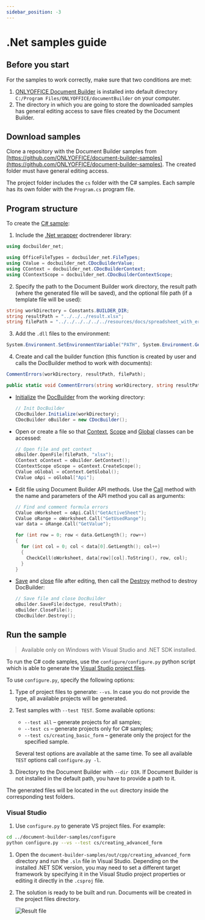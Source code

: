 ```yaml
---
sidebar_position: -3
---
```


# .Net samples guide

## Before you start

For the samples to work correctly, make sure that two conditions are met:

1. [ONLYOFFICE Document Builder](https://www.onlyoffice.com/download-builder.aspx?utm_source=api) is installed into default directory `C:/Program Files/ONLYOFFICE/documentBuilder` on your computer.
2. The directory in which you are going to store the downloaded samples has general editing access to save files created by the Document Builder.

## Download samples

Clone a repository with the Document Builder samples from [https://github.com/ONLYOFFICE/document-builder-samples](https://github.com/ONLYOFFICE/document-builder-samples). The created folder must have general editing access.

The project folder includes the `cs` folder with the C# samples. Each sample has its own folder with the `Program.cs` program file.

## Program structure

To create the [C# sample](https://github.com/ONLYOFFICE/document-builder-samples/blob/master/cs/commenting_errors/Program.cs):

1. Include the [.Net wrapper](../Net/Net.md) doctrenderer library:

  ```cs
  using docbuilder_net;

  using OfficeFileTypes = docbuilder_net.FileTypes;
  using CValue = docbuilder_net.CDocBuilderValue;
  using CContext = docbuilder_net.CDocBuilderContext;
  using CContextScope = docbuilder_net.CDocBuilderContextScope;
  ```

2. Specify the path to the Document Builder work directory, the result path (where the generated file will be saved), and the optional file path (if a template file will be used):

  ```cs
  string workDirectory = Constants.BUILDER_DIR;
  string resultPath = "../../../result.xlsx";
  string filePath = "../../../../../../resources/docs/spreadsheet_with_errors.xlsx";
  ```

3. Add the `.dll` files to the environment:

  ```cs
  System.Environment.SetEnvironmentVariable("PATH", System.Environment.GetEnvironmentVariable("PATH") + ";" + workDirectory);
  ```

4. Create and call the builder function (this function is created by user and calls the DocBuilder method to work with documents):

  ```cs
  CommentErrors(workDirectory, resultPath, filePath);

  public static void CommentErrors(string workDirectory, string resultPath, string filePath) {}
  ```

- [Initialize](../Net/CDocBuilder/Initialize.md) the [DocBuilder](../Net/CDocBuilder/CDocBuilder.md) from the working directory:

  ```cs
  // Init DocBuilder
  CDocBuilder.Initialize(workDirectory);
  CDocBuilder oBuilder = new CDocBuilder();
  ```

- Open or create a file so that [Context](../Net/CDocBuilderContext/CDocBuilderContext.md), [Scope](../Net/CDocBuilderContext/CreateScope.md) and [Global](../Net/CDocBuilderContext/GetGlobal.md) classes can be accessed:

  ```cpp
  // Open file and get context
  oBuilder.OpenFile(filePath, "xlsx");
  CContext oContext = oBuilder.GetContext();
  CContextScope oScope = oContext.CreateScope();
  CValue oGlobal = oContext.GetGlobal();
  CValue oApi = oGlobal["Api"];
  ```

- Edit file using Document Builder API methods. Use the [Call](../Net/CDocBuilderValue/Call.md) method with the name and parameters of the API method you call as arguments:

  ```cpp
  // Find and comment formula errors
  CValue oWorksheet = oApi.Call("GetActiveSheet");
  CValue oRange = oWorksheet.Call("GetUsedRange");
  var data = oRange.Call("GetValue");

  for (int row = 0; row < data.GetLength(); row++)
  {
    for (int col = 0; col < data[0].GetLength(); col++)
    {
      CheckCell(oWorksheet, data[row][col].ToString(), row, col);
    }
  }
  ```

- [Save](../Net/CDocBuilder/SaveFile.md) and [close](../Net/CDocBuilder/CloseFile.md) file after editing, then call the [Destroy](../Net/CDocBuilder/Destroy.md) method to destroy DocBuilder:

  ```cpp
  // Save file and close DocBuilder
  oBuilder.SaveFile(doctype, resultPath);
  oBuilder.CloseFile();
  CDocBuilder.Destroy();
  ```

## Run the sample

> Available only on Windows with Visual Studio and .NET SDK installed.

To run the C# code samples, use the `configure/configure.py` python script which is able to generate the [Visual Studio project files](#visual-studio).

To use `configure.py`, specify the following options:

1. Type of project files to generate: `--vs`. In case you do not provide the type, all available projects will be generated.

2. Test samples with `--test TEST`. Some available options:

   - `--test all` – generate projects for all samples;
   - `--test cs` – generate projects only for C# samples;
   - `--test cs/creating_basic_form` – generate only the project for the specified sample.

   Several test options are available at the same time. To see all available `TEST` options call `configure.py -l`.

3. Directory to the Document Builder with `--dir DIR`. If Document Builder is not installed in the default path, you have to provide a path to it.

The generated files will be located in the `out` directory inside the corresponding test folders.

### Visual Studio

1. Use `configure.py` to generate VS project files. For example:

  ```sh
  cd ../document-builder-samples/configure
  python configure.py --vs --test cs/creating_advanced_form
  ```

1. Open the `document-builder-samples/out/cpp/creating_advanced_form` directory and run the `.sln` file in Visual Studio. Depending on the installed .NET SDK version, you may need to set a different target framework by specifying it in the Visual Studio project properties or editing it directly in the `.csproj` file.

2. The solution is ready to be built and run. Documents will be created in the project files directory.

   ![Result file](/assets/images/docbuilder/cs-result-file.png)

